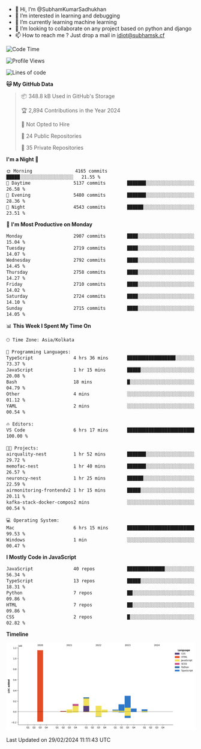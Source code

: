 - 👋 Hi, I’m @SubhamKumarSadhukhan
- 👀 I’m interested in learning and debugging
- 🌱 I’m currently learning machine learning
- 💞️ I’m looking to collaborate on any project based on python and django
- 📫 How to reach me ?
      Just drop a mail in idiot@subhamsk.cf

<!---
SubhamKumarSadhukhan/SubhamKumarSadhukhan is a ✨ special ✨ repository because its `README.md` (this file) appears on your GitHub profile.
You can click the Preview link to take a look at your changes.
--->


<!--START_SECTION:waka-->
![Code Time](http://img.shields.io/badge/Code%20Time-1%2C969%20hrs%2059%20mins-blue)

![Profile Views](http://img.shields.io/badge/Profile%20Views-0-blue)

![Lines of code](https://img.shields.io/badge/From%20Hello%20World%20I%27ve%20Written-2.4%20million%20lines%20of%20code-blue)

**🐱 My GitHub Data** 

> 📦 348.8 kB Used in GitHub's Storage 
 > 
> 🏆 2,894 Contributions in the Year 2024
 > 
> 🚫 Not Opted to Hire
 > 
> 📜 24 Public Repositories 
 > 
> 🔑 35 Private Repositories 
 > 
**I'm a Night 🦉** 

```text
🌞 Morning                4165 commits        █████░░░░░░░░░░░░░░░░░░░░   21.55 % 
🌆 Daytime                5137 commits        ███████░░░░░░░░░░░░░░░░░░   26.58 % 
🌃 Evening                5480 commits        ███████░░░░░░░░░░░░░░░░░░   28.36 % 
🌙 Night                  4543 commits        ██████░░░░░░░░░░░░░░░░░░░   23.51 % 
```
📅 **I'm Most Productive on Monday** 

```text
Monday                   2907 commits        ████░░░░░░░░░░░░░░░░░░░░░   15.04 % 
Tuesday                  2719 commits        ████░░░░░░░░░░░░░░░░░░░░░   14.07 % 
Wednesday                2792 commits        ████░░░░░░░░░░░░░░░░░░░░░   14.45 % 
Thursday                 2758 commits        ████░░░░░░░░░░░░░░░░░░░░░   14.27 % 
Friday                   2710 commits        ████░░░░░░░░░░░░░░░░░░░░░   14.02 % 
Saturday                 2724 commits        ████░░░░░░░░░░░░░░░░░░░░░   14.10 % 
Sunday                   2715 commits        ████░░░░░░░░░░░░░░░░░░░░░   14.05 % 
```


📊 **This Week I Spent My Time On** 

```text
🕑︎ Time Zone: Asia/Kolkata

💬 Programming Languages: 
TypeScript               4 hrs 36 mins       ██████████████████░░░░░░░   73.37 % 
JavaScript               1 hr 15 mins        █████░░░░░░░░░░░░░░░░░░░░   20.08 % 
Bash                     18 mins             █░░░░░░░░░░░░░░░░░░░░░░░░   04.79 % 
Other                    4 mins              ░░░░░░░░░░░░░░░░░░░░░░░░░   01.12 % 
YAML                     2 mins              ░░░░░░░░░░░░░░░░░░░░░░░░░   00.54 % 

🔥 Editors: 
VS Code                  6 hrs 17 mins       █████████████████████████   100.00 % 

🐱‍💻 Projects: 
airquality-nest          1 hr 52 mins        ███████░░░░░░░░░░░░░░░░░░   29.72 % 
memofac-nest             1 hr 40 mins        ███████░░░░░░░░░░░░░░░░░░   26.57 % 
neuroncy-nest            1 hr 25 mins        ██████░░░░░░░░░░░░░░░░░░░   22.59 % 
airmonitoring-frontendv2 1 hr 15 mins        █████░░░░░░░░░░░░░░░░░░░░   20.11 % 
kafka-stack-docker-compos2 mins              ░░░░░░░░░░░░░░░░░░░░░░░░░   00.54 % 

💻 Operating System: 
Mac                      6 hrs 15 mins       █████████████████████████   99.53 % 
Windows                  1 min               ░░░░░░░░░░░░░░░░░░░░░░░░░   00.47 % 
```

**I Mostly Code in JavaScript** 

```text
JavaScript               40 repos            ██████████████░░░░░░░░░░░   56.34 % 
TypeScript               13 repos            █████░░░░░░░░░░░░░░░░░░░░   18.31 % 
Python                   7 repos             ██░░░░░░░░░░░░░░░░░░░░░░░   09.86 % 
HTML                     7 repos             ██░░░░░░░░░░░░░░░░░░░░░░░   09.86 % 
CSS                      2 repos             █░░░░░░░░░░░░░░░░░░░░░░░░   02.82 % 
```



**Timeline**

![Lines of Code chart](https://raw.githubusercontent.com/SubhamKumarSadhukhan/SubhamKumarSadhukhan/main/assets/bar_graph.png)


 Last Updated on 29/02/2024 11:11:43 UTC
<!--END_SECTION:waka-->

